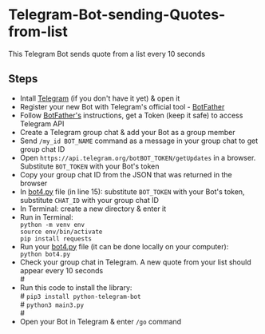 # Telegram-Bot-sending-Quotes-from-list

This Telegram Bot sends quote from a list every 10 seconds<br>

<h2>Steps</h2>
<ul>
  <li>Intall <a href="https://telegram.org/">Telegram</a> (if you don't have it yet) & open it</li>
  <li>Register your new Bot with Telegram's official tool - <a href="https://telegram.me/BotFather">BotFather</a></li>
  <li>Follow <a href="https://telegram.me/BotFather">BotFather's</a> instructions, get a Token (keep it safe) to access Telegram API</li> 
  <li>Create a Telegram group chat & add your Bot as a group member</li>
  <li>Send <code>/my_id BOT_NAME</code> command as a message in your group chat to get group chat ID</li>
  <li>Open <code>https://api.telegram.org/botBOT_TOKEN/getUpdates</code> in a browser. Substitute <code>BOT_TOKEN</code> with your Bot's token</li>
  <li>Copy your group chat ID from the JSON that was returned in the browser</li>
  <li>In <a href="https://github.com/DS-jr/Telegram-Bot-sending-Quotes-from-list/blob/main/bot4.py">bot4.py</a> file (in line 15): substitute <code>BOT_TOKEN</code> with your Bot's token, substitute <code>CHAT_ID</code> with your group chat ID</li>
  <li>In Terminal: create a new directory & enter it</li>
  <li>Run in Terminal:</li>
  <code>python -m venv env</code><br>
  <code>source env/bin/activate</code><br>
  <code>pip install requests</code><br>
  <li>Run your <a href="https://github.com/DS-jr/Telegram-Bot-sending-Quotes-from-list/blob/main/bot4.py">bot4.py</a> file (it can be done locally on your computer):</li>
  <code>python bot4.py</code><br>
  <li>Check your group chat in Telegram. A new quote from your list should appear every 10 seconds</li>
#  <li>Run this code to install the library:</li>
#  <code>pip3 install python-telegram-bot</code><br>
#  <code>python3 main3.py</code><br> 
#  <li>Open your Bot in Telegram & enter <code>/go</code> command</li>

</ul>
